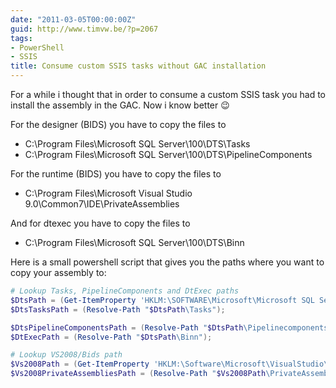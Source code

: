 ```yaml
---
date: "2011-03-05T00:00:00Z"
guid: http://www.timvw.be/?p=2067
tags:
- PowerShell
- SSIS
title: Consume custom SSIS tasks without GAC installation
---
```

For a while i thought that in order to consume a custom SSIS task you had to install the assembly in the GAC. Now i know better 😉

For the designer (BIDS) you have to copy the files to
* C\:\Program Files\Microsoft SQL Server\100\DTS\Tasks
* C\:\Program Files\Microsoft SQL Server\100\DTS\PipelineComponents

For the runtime (BIDS) you have to copy the files to
* C\:\Program Files\Microsoft Visual Studio 9.0\Common7\IDE\PrivateAssemblies

And for dtexec you have to copy the files to
* C\:\Program Files\Microsoft SQL Server\100\DTS\Binn

Here is a small powershell script that gives you the paths where you want to copy your assembly to:

```powershell
# Lookup Tasks, PipelineComponents and DtExec paths  
$DtsPath = (Get-ItemProperty 'HKLM:\SOFTWARE\Microsoft\Microsoft SQL Server\100\DTS\Setup').SQLPath;
$DtsTasksPath = (Resolve-Path "$DtsPath\Tasks");

$DtsPipelineComponentsPath = (Resolve-Path "$DtsPath\Pipelinecomponents");
$DtExecPath = (Resolve-Path "$DtsPath\Binn");

# Lookup VS2008/Bids path
$Vs2008Path = (Get-ItemProperty 'HKLM:\Software\Microsoft\VisualStudio\9.0').InstallDir;
$Vs2008PrivateAssembliesPath = (Resolve-Path "$Vs2008Path\PrivateAssemblies");
```
